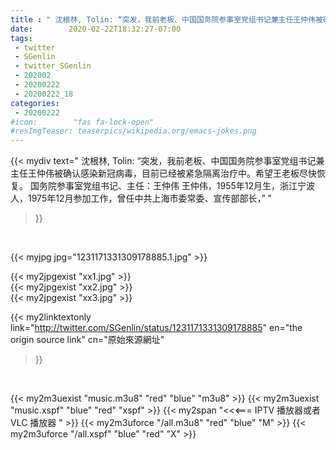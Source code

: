 ```yaml
---
title : " 沈根林, Tolin: “突发，我前老板、中国国务院参事室党组书记兼主任王仲伟被确认感染新冠病毒，目前已经被紧急隔离治疗中。希望王老板尽快恢复。&#10;国务院参事室党组书记、主任：王仲伟&#10;王仲伟，1955年12月生，浙江宁波人，1975年12月参加工作，曾任中共上海市委常委、宣传部部长，”  "
date:        2020-02-22T18:32:27-07:00
tags:
 - twitter
 - SGenlin
 - twitter_SGenlin
 - 202002
 - 20200222
 - 20200222_18
categories:
 - 20200222
#icon:        "fas fa-lock-open"
#resImgTeaser: teaserpics/wikipedia.org/emacs-jokes.png
---
```


{{< mydiv text=" 沈根林, Tolin: “突发，我前老板、中国国务院参事室党组书记兼主任王仲伟被确认感染新冠病毒，目前已经被紧急隔离治疗中。希望王老板尽快恢复。&#10;国务院参事室党组书记、主任：王仲伟&#10;王仲伟，1955年12月生，浙江宁波人，1975年12月参加工作，曾任中共上海市委常委、宣传部部长，”  "
>}}
<br>


 {{< myjpg jpg="1231171331309178885.1.jpg" >}}<br> 

{{< my2jpgexist "xx1.jpg" >}}<br>
{{< my2jpgexist "xx2.jpg" >}}<br>
{{< my2jpgexist "xx3.jpg" >}}<br>


{{< my2linktextonly link="http://twitter.com/SGenlin/status/1231171331309178885"
en="the origin source link" cn="原始來源網址"
>}}


<br>

{{< my2m3uexist "music.m3u8" "red"  "blue" "m3u8" >}} {{< my2m3uexist "music.xspf" "blue" "red"  "xspf" >}} {{< my2span "<<<=== IPTV 播放器或者 VLC 播放器 " >}} {{< my2m3uforce "/all.m3u8" "red"  "blue" "M" >}} {{< my2m3uforce "/all.xspf" "blue" "red"  "X" >}} 
